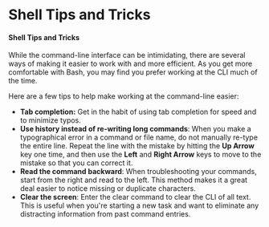 # Shell Tips and Tricks

#### **Shell Tips and Tricks**

While the command-line interface can be intimidating, there are several ways of making it easier to work with and more efficient. As you get more comfortable with Bash, you may find you prefer working at the CLI much of the time.

Here are a few tips to help make working at the command-line easier:

-   **Tab completion:** Get in the habit of using tab completion for speed and to minimize typos.
-   **Use history instead of re-writing long commands**: When you make a typographical error in a command or file name, do not manually re-type the entire line. Repeat the line with the mistake by hitting the **Up Arrow** key one time, and then use the **Left** and **Right Arrow** keys to move to the mistake so that you can correct it.
-   **Read the command backward**: When troubleshooting your commands, start from the right and read to the left. This method makes it a great deal easier to notice missing or duplicate characters.
-   **Clear the screen**: Enter the clear command to clear the CLI of all text. This is useful when you're starting a new task and want to eliminate any distracting information from past command entries.